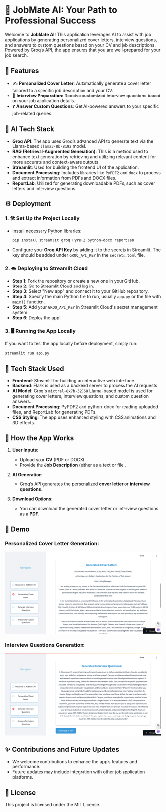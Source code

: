 # 🌟 JobMate AI: Your Path to Professional Success

Welcome to **JobMate AI**! This application leverages AI to assist with job applications by generating personalized cover letters, interview questions, and answers to custom questions based on your CV and job descriptions. Powered by Groq's API, the app ensures that you are well-prepared for your job search.

## 🚀 Features

- ✍️ **Personalized Cover Letter**: Automatically generate a cover letter tailored to a specific job description and your CV.
- 📝 **Interview Preparation**: Receive customized interview questions based on your job application details.
- ❓ **Answer Custom Questions**: Get AI-powered answers to your specific job-related queries.

## 🧠 AI Tech Stack

- **Groq API**: The app uses Groq’s advanced API to generate text via the Llama-based `llama3-8b-8192` model.
- **RAG (Retrieval-Augmented Generation)**: This is a method used to enhance text generation by retrieving and utilizing relevant content for more accurate and context-aware outputs.
- **Streamlit**: Used for building the frontend UI of the application.
- **Document Processing**: Includes libraries like `PyPDF2` and `docx` to process and extract information from PDFs and DOCX files.
- **ReportLab**: Utilized for generating downloadable PDFs, such as cover letters and interview questions.

## ⚙️ Deployment

### 1. 🛠️ Set Up the Project Locally

- Install necessary Python libraries:
  ```bash
  pip install streamlit groq PyPDF2 python-docx reportlab
  ```

- Configure your **Groq API Key** by adding it to the secrets in Streamlit. The key should be added under `GROQ_API_KEY` in the `secrets.toml` file.

### 2. ☁️ Deploying to Streamlit Cloud

- **Step 1**: Fork the repository or create a new one in your GitHub.
- **Step 2**: Go to [Streamlit Cloud](https://streamlit.io/cloud) and log in.
- **Step 3**: Select "New app" and connect it to your GitHub repository.
- **Step 4**: Specify the main Python file to run, usually `app.py` or the file with `main()` function.
- **Step 5**: Add your `GROQ_API_KEY` in Streamlit Cloud's secret management system.
- **Step 6**: Deploy the app!

### 3. 🖥️ Running the App Locally

If you want to test the app locally before deployment, simply run:

```bash
streamlit run app.py
```

## 🔧 Tech Stack Used

- **Frontend**: Streamlit for building an interactive web interface.
- **Backend**: Flask is used as a backend server to process the AI requests.
- **AI Model**: Groq's `mixtral-8x7b-32768` Llama-based model is used for generating cover letters, interview questions, and custom question answers.
- **Document Processing**: PyPDF2 and python-docx for reading uploaded files, and ReportLab for generating PDFs.
- **CSS Styling**: The app uses enhanced styling with CSS animations and 3D effects.

## 📂 How the App Works

1. **User Inputs**:
   - Upload your **CV** (PDF or DOCX).
   - Provide the **Job Description** (either as a text or file).
   
2. **AI Generation**:
   - Groq’s API generates the personalized **cover letter** or **interview questions**.
   
3. **Download Options**:
   - You can download the generated cover letter or interview questions as a **PDF**.

## 👀 Demo

### Personalized Cover Letter Generation:
![Cover Letter](assets/cover_letter.png)
### Interview Questions Generation:
![Interview Questions](assets/interview_questions.png)

## ✨ Contributions and Future Updates

- We welcome contributions to enhance the app’s features and performance.
- Future updates may include integration with other job application platforms.

## 📝 License

This project is licensed under the MIT License.
